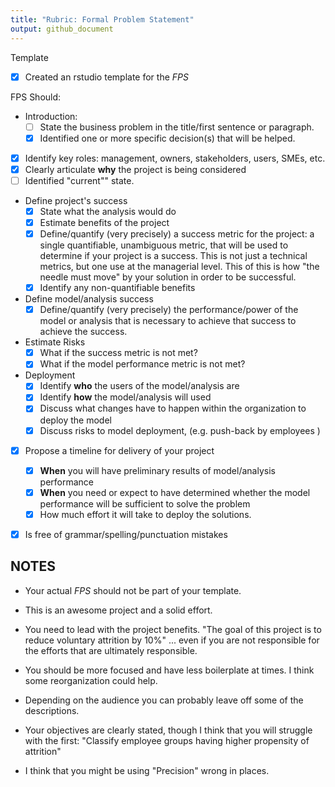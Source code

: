 ```yaml
---
title: "Rubric: Formal Problem Statement"
output: github_document
---
```


Template
 - [x] Created an rstudio template for the *FPS*
 
FPS Should:

 - Introduction: 
   - [ ] State the business problem in the title/first sentence or paragraph.
   - [x] Identified one or more specific decision(s) that will be helped. 
   
 - [x] Identify key roles: management, owners, stakeholders, users, SMEs, etc.
 - [x] Clearly articulate **why** the project is being considered
 - [ ] Identified "current"" state.

 - Define project's success
   - [x] State what the analysis would do
   - [x] Estimate benefits of the project 
   - [x] Define/quantify (very precisely) a success metric for the project: a single quantifiable, unambiguous 
     metric, that will be used to determine if your project is a success. This is
     not just a technical metrics, but one use at the managerial level. This of
     this is how "the needle must move" by your solution in order to be successful.
   - [x] Identify any non-quantifiable benefits 
     
 - Define model/analysis success 
   - [x] Define/quantify (very precisely) the performance/power of the model or analysis that 
     is necessary to achieve that success to achieve the success.

 - Estimate Risks
   - [x] What if the success metric is not met?
   - [x] What if the model performance metric is not met?

 - Deployment
   - [x] Identify **who** the users of the model/analysis are 
   - [x] Identify **how** the model/analysis will used 
   - [x] Discuss what changes have to happen within the organization to deploy the model
   - [x] Discuss risks to model deployment, (e.g. push-back by employees )

 - [x] Propose a timeline for delivery of your project
   - [x] **When** you will have preliminary results of model/analysis performance
   - [x] **When** you need or expect to have determined whether the model performance will be sufficient to solve the problem  
   - [x] How much effort it will take to deploy the solutions.

 - [x] Is free of grammar/spelling/punctuation mistakes
 

## NOTES

 - Your actual *FPS* should not be part of your template.
 
 - This is an awesome project and a solid effort. 
 
 - You need to lead with the project benefits. "The goal of this project is to reduce
   voluntary attrition by 10%" ... even if you are not responsible for the efforts
   that are ultimately responsible.
 
 - You should be more focused and have less boilerplate at times. I think some 
   reorganization could help. 
   
 - Depending on the audience you can probably leave off some of the descriptions.
 
 - Your objectives are clearly stated, though I think that you will struggle with 
   the first: "Classify employee groups having higher propensity of attrition"
 
 - I think that you might be using "Precision" wrong in places. 
 